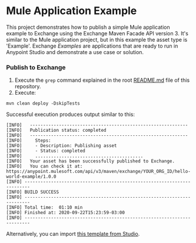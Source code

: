 # Mule Application Example

This project demonstrates how to publish a simple Mule application example to Exchange using the Exchange Maven Facade API version 3. It's similar to the Mule application project, but in this example the asset type is 'Example'. Exchange *Examples* are applications that are ready to run in Anypoint Studio and demonstrate a use case or solution.

### Publish to Exchange

1. Execute the `grep` command explained in the root [README.md](../README.md) file of this repository.
2. Execute:

```
mvn clean deploy -DskipTests
```

Successful execution produces output similar to this:

```
[INFO]   ------------------------------------------------------------
[INFO]   Publication status: completed
[INFO]   ------------------------------------------------------------
[INFO]     Steps:
[INFO]     - Description: Publishing asset
[INFO]     - Status: completed
[INFO]     .........................................
[INFO]   Your asset has been successfully published to Exchange.
[INFO]   You can check it at: https://anypoint.mulesoft.com/api/v3/maven/exchange/YOUR_ORG_ID/hello-world-example/1.0.0
[INFO] ------------------------------------------------------------------------
[INFO] BUILD SUCCESS
[INFO] ------------------------------------------------------------------------
[INFO] Total time:  01:10 min
[INFO] Finished at: 2020-09-22T15:23:59-03:00
[INFO] ------------------------------------------------------------------------
```

Alternatively, you can import [this template from Studio](https://docs.mulesoft.com/studio/7.5/import-project-exchange).

